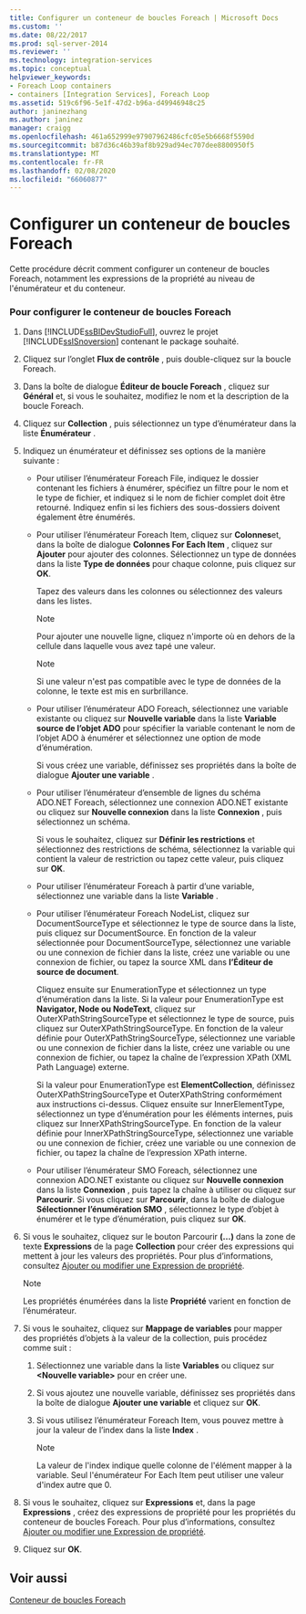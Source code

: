 ```yaml
---
title: Configurer un conteneur de boucles Foreach | Microsoft Docs
ms.custom: ''
ms.date: 08/22/2017
ms.prod: sql-server-2014
ms.reviewer: ''
ms.technology: integration-services
ms.topic: conceptual
helpviewer_keywords:
- Foreach Loop containers
- containers [Integration Services], Foreach Loop
ms.assetid: 519c6f96-5e1f-47d2-b96a-d49946948c25
author: janinezhang
ms.author: janinez
manager: craigg
ms.openlocfilehash: 461a652999e97907962486cfc05e5b6668f5590d
ms.sourcegitcommit: b87d36c46b39af8b929ad94ec707dee8800950f5
ms.translationtype: MT
ms.contentlocale: fr-FR
ms.lasthandoff: 02/08/2020
ms.locfileid: "66060877"
---
```

# <a name="configure-a-foreach-loop-container"></a>Configurer un conteneur de boucles Foreach
  Cette procédure décrit comment configurer un conteneur de boucles Foreach, notamment les expressions de la propriété au niveau de l'énumérateur et du conteneur.  
  
### <a name="to-configure-the-foreach-loop-container"></a>Pour configurer le conteneur de boucles Foreach  
  
1.  Dans [!INCLUDE[ssBIDevStudioFull](../includes/ssbidevstudiofull-md.md)], ouvrez le projet [!INCLUDE[ssISnoversion](../includes/ssisnoversion-md.md)] contenant le package souhaité.  
  
2.  Cliquez sur l’onglet **Flux de contrôle** , puis double-cliquez sur la boucle Foreach.  
  
3.  Dans la boîte de dialogue **Éditeur de boucle Foreach** , cliquez sur **Général** et, si vous le souhaitez, modifiez le nom et la description de la boucle Foreach.  
  
4.  Cliquez sur **Collection** , puis sélectionnez un type d’énumérateur dans la liste **Énumérateur** .  
  
5.  Indiquez un énumérateur et définissez ses options de la manière suivante :  
  
    -   Pour utiliser l’énumérateur Foreach File, indiquez le dossier contenant les fichiers à énumérer, spécifiez un filtre pour le nom et le type de fichier, et indiquez si le nom de fichier complet doit être retourné. Indiquez enfin si les fichiers des sous-dossiers doivent également être énumérés.  
  
    -   Pour utiliser l’énumérateur Foreach Item, cliquez sur **Colonnes**et, dans la boîte de dialogue **Colonnes For Each Item** , cliquez sur **Ajouter** pour ajouter des colonnes. Sélectionnez un type de données dans la liste **Type de données** pour chaque colonne, puis cliquez sur **OK**.  
  
         Tapez des valeurs dans les colonnes ou sélectionnez des valeurs dans les listes.  
  
        > [!NOTE]  
        >  Pour ajouter une nouvelle ligne, cliquez n'importe où en dehors de la cellule dans laquelle vous avez tapé une valeur.  
  
        > [!NOTE]  
        >  Si une valeur n'est pas compatible avec le type de données de la colonne, le texte est mis en surbrillance.  
  
    -   Pour utiliser l’énumérateur ADO Foreach, sélectionnez une variable existante ou cliquez sur **Nouvelle variable** dans la liste **Variable source de l’objet ADO** pour spécifier la variable contenant le nom de l’objet ADO à énumérer et sélectionnez une option de mode d’énumération.  
  
         Si vous créez une variable, définissez ses propriétés dans la boîte de dialogue **Ajouter une variable** .  
  
    -   Pour utiliser l’énumérateur d’ensemble de lignes du schéma ADO.NET Foreach, sélectionnez une connexion ADO.NET existante ou cliquez sur **Nouvelle connexion** dans la liste **Connexion** , puis sélectionnez un schéma.  
  
         Si vous le souhaitez, cliquez sur **Définir les restrictions** et sélectionnez des restrictions de schéma, sélectionnez la variable qui contient la valeur de restriction ou tapez cette valeur, puis cliquez sur **OK**.  
  
    -   Pour utiliser l’énumérateur Foreach à partir d’une variable, sélectionnez une variable dans la liste **Variable** .  
  
    -   Pour utiliser l’énumérateur Foreach NodeList, cliquez sur DocumentSourceType et sélectionnez le type de source dans la liste, puis cliquez sur DocumentSource. En fonction de la valeur sélectionnée pour DocumentSourceType, sélectionnez une variable ou une connexion de fichier dans la liste, créez une variable ou une connexion de fichier, ou tapez la source XML dans **l’Éditeur de source de document**.  
  
         Cliquez ensuite sur EnumerationType et sélectionnez un type d’énumération dans la liste. Si la valeur pour EnumerationType est **Navigator, Node ou NodeText**, cliquez sur OuterXPathStringSourceType et sélectionnez le type de source, puis cliquez sur OuterXPathStringSourceType. En fonction de la valeur définie pour OuterXPathStringSourceType, sélectionnez une variable ou une connexion de fichier dans la liste, créez une variable ou une connexion de fichier, ou tapez la chaîne de l’expression XPath (XML Path Language) externe.  
  
         Si la valeur pour EnumerationType est **ElementCollection**, définissez OuterXPathStringSourceType et OuterXPathString conformément aux instructions ci-dessus. Cliquez ensuite sur InnerElementType, sélectionnez un type d’énumération pour les éléments internes, puis cliquez sur InnerXPathStringSourceType. En fonction de la valeur définie pour InnerXPathStringSourceType, sélectionnez une variable ou une connexion de fichier, créez une variable ou une connexion de fichier, ou tapez la chaîne de l’expression XPath interne.  
  
    -   Pour utiliser l’énumérateur SMO Foreach, sélectionnez une connexion ADO.NET existante ou cliquez sur **Nouvelle connexion** dans la liste **Connexion** , puis tapez la chaîne à utiliser ou cliquez sur **Parcourir**. Si vous cliquez sur **Parcourir**, dans la boîte de dialogue **Sélectionner l’énumération SMO** , sélectionnez le type d’objet à énumérer et le type d’énumération, puis cliquez sur **OK**.  
  
6.  Si vous le souhaitez, cliquez sur le bouton Parcourir **(...)** dans la zone de texte **Expressions** de la page **Collection** pour créer des expressions qui mettent à jour les valeurs des propriétés. Pour plus d’informations, consultez [Ajouter ou modifier une Expression de propriété](expressions/add-or-change-a-property-expression.md).  
  
    > [!NOTE]  
    >  Les propriétés énumérées dans la liste **Propriété** varient en fonction de l’énumérateur.  
  
7.  Si vous le souhaitez, cliquez sur **Mappage de variables** pour mapper des propriétés d’objets à la valeur de la collection, puis procédez comme suit :  
  
    1.  Sélectionnez une variable dans la liste **Variables** ou cliquez sur **\<Nouvelle variable>** pour en créer une.  
  
    2.  Si vous ajoutez une nouvelle variable, définissez ses propriétés dans la boîte de dialogue **Ajouter une variable** et cliquez sur **OK**.  
  
    3.  Si vous utilisez l’énumérateur Foreach Item, vous pouvez mettre à jour la valeur de l’index dans la liste **Index** .  
  
        > [!NOTE]  
        >  La valeur de l'index indique quelle colonne de l'élément mapper à la variable. Seul l'énumérateur For Each Item peut utiliser une valeur d'index autre que 0.  
  
8.  Si vous le souhaitez, cliquez sur **Expressions** et, dans la page **Expressions** , créez des expressions de propriété pour les propriétés du conteneur de boucles Foreach. Pour plus d’informations, consultez [Ajouter ou modifier une Expression de propriété](expressions/add-or-change-a-property-expression.md).  
  
9. Cliquez sur **OK**.  
  
## <a name="see-also"></a>Voir aussi  
 [Conteneur de boucles Foreach](control-flow/foreach-loop-container.md)  
  
  
